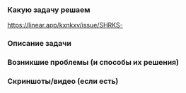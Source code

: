 ### Какую задачу решаем
https://linear.app/kxnkxv/issue/SHRKS-<num>

### Описание задачи

### Возникшие проблемы (и способы их решения)

### Скриншоты/видео (если есть)
